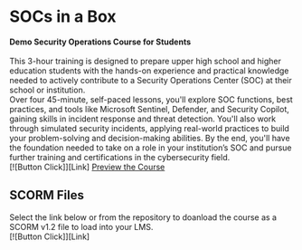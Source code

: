 # SOCs in a Box
**Demo Security Operations Course for Students**
<br>
<br>
This 3-hour training is designed to prepare upper high school and higher education students with the hands-on experience and practical knowledge needed to actively contribute to a Security Operations Center (SOC) at their school or institution.
<br>
Over four 45-minute, self-paced lessons, you'll explore SOC functions, best practices, and tools like Microsoft Sentinel, Defender, and Security Copilot, gaining skills in incident response and threat detection. You'll also work through simulated security incidents, applying real-world practices to build your problem-solving and decision-making abilities. By the end, you'll have the foundation needed to take on a role in your institution’s SOC and pursue further training and certifications in the cybersecurity field.
<br>
[![Button Click]][Link]
[Preview the Course](https://sburt1.github.io/socsinabox/content/#/)
<br>
## SCORM Files
Select the link below or from the repository to doanload the course as a SCORM v1.2 file to load into your LMS.
<br>
[![Button Click]][Link]
<br>
